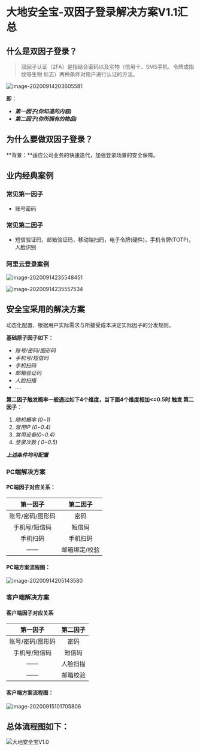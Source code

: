 # 大地安全宝-双因子登录解决方案V1.1汇总

## 什么是双因子登录？

> 双因子认证（2FA）是指结合密码以及实物（信用卡、SMS手机、令牌或指纹等生物
> 标志）两种条件对用户进行认证的方法。

![image-20200914203605581](https://tva1.sinaimg.cn/large/007S8ZIlly1giqgk1baruj30f40660v4.jpg)

**即**：

- ***第一因子(你知道的内容)***
- ***第二因子(你所拥有的物品)***



## 为什么要做双因子登录？

**背景：**适应公司业务的快速迭代，加强登录场景的安全保障。



## 业内经典案例

### 常见第一因子

- 账号密码

### 常见第二因子

- 短信验证码，邮箱验证码，移动端扫码，电子令牌(硬件)，手机令牌(TOTP)，人脸识别

### 阿里云登录案例

![image-20200914235548451](https://tva1.sinaimg.cn/large/007S8ZIlly1giqmbseemxj30d406rt8w.jpg)

![image-20200914235557534](https://tva1.sinaimg.cn/large/007S8ZIlly1giqmbxyae4j30b108wjt1.jpg)



## 安全宝采用的解决方案

动态化配置，根据用户实际需求与所接受成本决定实际因子的分发规则。

**基础原子因子如下：**

- *账号/密码/图形码*
- *手机号/短信码*
- *手机扫码*
- *邮箱验证码*
- *人脸扫描*
- ....

**第二因子触发概率一般通过如下4个维度，当下面4个维度相加<=0.5时 触发 第二因子**：

1. *随机概率 (0~1)*
2. *常用IP (0~0.4)*
3. *常用设备(0~0.4)*
4. *登录次数 ( 0~0.5)*

***上述条件均可配置***



### PC端解决方案

#### PC端因子对应关系：

|     第一因子     |   第二因子    |
| :--------------: | :-----------: |
| 账号/密码/图形码 |     密码      |
|  手机号/短信码   |    短信码     |
|     手机扫码     |   手机扫码    |
|        ——        | 邮箱绑定/校验 |

#### PC端方案流程图：

![image-20200914205143580](https://tva1.sinaimg.cn/large/007S8ZIlly1giqh095b2aj31c70ggq7o.jpg)





### 客户端解决方案

#### 客户端因子对应关系

|     第一因子     | 第二因子 |
| :--------------: | :------: |
| 账号/密码/图形码 |   密码   |
|  手机号/短信码   |  短信码  |
|        ——        | 人脸扫描 |
|        ——        | 邮箱校验 |

#### 客户端方案流程图：

![image-20200915101705806](https://tva1.sinaimg.cn/large/007S8ZIlly1gir4a9cchij31cp0igjw0.jpg)







## 总体流程图如下：

![大地安全宝V1.0](https://tva1.sinaimg.cn/large/007S8ZIlly1gir48xhoebj30vc0u0hdt.jpg)

